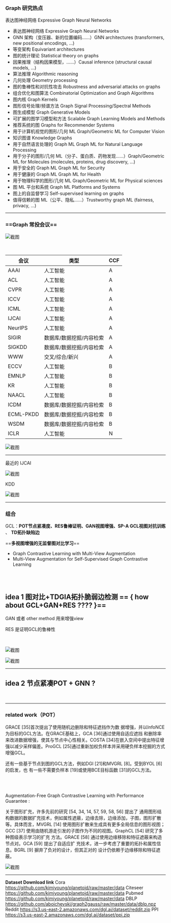### Graph 研究热点

表达图神经网络 Expressive Graph Neural Networks

- 表达图神经网络 Expressive Graph Neural Networks
- GNN 架构（变压器、新的位置编码……）GNN architectures (transformers, new positional encodings, …)
- 等变架构 Equivariant architectures
- 图的统计理论 Statistical theory on graphs
- 因果推理（结构因果模型，……）Causal inference (structural causal models, …)
- 算法推理 Algorithmic reasoning
- 几何处理 Geometry processing
- 图的鲁棒性和对抗性攻击 Robustness and adversarial attacks on graphs
- 组合优化和图算法 Combinatorial Optimization and Graph Algorithms
- 图内核 Graph Kernels
- 图形信号处理/频谱方法 Graph Signal Processing/Spectral Methods
- 图生成模型 Graph Generative Models
- 可扩展的图学习模型和方法 Scalable Graph Learning Models and Methods
- 推荐系统的图 Graphs for Recommender Systems
- 用于计算机视觉的图形/几何 ML Graph/Geometric ML for Computer Vision
- 知识图谱 Knowledge Graphs
- 用于自然语言处理的 Graph ML Graph ML for Natural Language Processing
- 用于分子的图形/几何 ML（分子、蛋白质、药物发现……）Graph/Geometric ML for Molecules (molecules, proteins, drug discovery, …)
- 用于安全的 Graph ML Graph ML for Security
- 用于健康的 Graph ML Graph ML for Health
- 用于物理科学的图形/几何 ML Graph/Geometric ML for Physical sciences
- 图 ML 平台和系统 Graph ML Platforms and Systems
- 图上的自监督学习 Self-supervised learning on graphs
- 值得信赖的图 ML（公平、隐私……）Trustworthy graph ML (fairness, privacy, …)

---

### ==Graph 常投会议==

![截图](9d4ac053e6c7929c7b0cc320a106f52f.png)

<br/>

|会议|类型|CCF|
|--|--|--|
|AAAI|人工智能|A|
|ACL|人工智能|A|
|CVPR|人工智能|A|
|ICCV|人工智能|A|
|ICML|人工智能|A|
|IJCAI|人工智能|A|
|NeurIPS|人工智能|A|
|SIGIR|数据库/数据挖掘/内容检索|A|
|SIGKDD|数据库/数据挖掘/内容检索|A|
|WWW|交叉/综合/新兴|A|
|ECCV|人工智能|B|
|EMNLP|人工智能|B|
|KR|人工智能|B|
|NAACL|人工智能|B|
|ICDM|数据库/数据挖掘/内容检索|B|
|ECML-PKDD|数据库/数据挖掘/内容检索|B|
|WSDM|数据库/数据挖掘/内容检索|B|
|ICLR|人工智能|N|

![截图](e76b37e47605e36c5ab38c27af124a92.png)

---

最近的 IJCAI

![截图](f975a24cce559e3c3ec936846f4cc39e.png)

KDD 

![截图](3f2abc89dcf3e881db0b9687b334c51b.png)

---

### 组合

GCL：**POT节点紧凑度、RES鲁棒证明、GAN视图增强、SP-A GCL视图对抗训练** 、 **TD拓扑缺陷边**

==**多视图增强的无监督图对比学习**==

- Graph Contrastive Learning with Multi-View Augmentation
- Multi-View  Augmentation for Self-Supervised Graph  Contrastive Learning

<br/>

<br/>

##  idea 1 图对比+TDGIA拓扑脆弱边检测 ==  { how about GCL+GAN+RES ???? }==

GAN 或者 other method 用来增强view

RES 是证明GCL的鲁棒性

<br/>

![截图](57e6443f0f85d771a0109f8542ce0cb1.png)

![截图](ce001be6079f6b3cffe16737645a97f5.png)

---

## idea 2  节点紧凑POT + GNN ?

<br/>

---

### related work（POT）

GRACE [35]首次提出了使用随机边删除和特征遮挡作为数
据增强，并以InfoNCE为目标的GCL方法。在GRACE基础上，GCA [36]通过使用自适应遮挡
和删除率来改进数据增强，使其与节点中心性相关。COSTA [34]在嵌入空间中提出特征增
强以减少采样偏差。ProGCL [25]通过重新加权负样本并采用硬负样本挖掘的方式增强GCL。

还有一些基于节点到图的GCL方法，例如DGI [21]和MVGRL [8]。受到BYOL [6]的启发，也
有一些不需要负样本 [19]或使用BCE目标函数 [31]的GCL方法。

<br/>

<br/>

Augmentation-Free Graph Contrastive Learning with Performance Guarantee :

关于图形扩充，许多先前的研究 [54, 34, 14, 57, 59, 58, 56] 提出了
通用图形结构数据的数据扩充技术，例如属性遮蔽，边缘去除，边缘添加，子图，图形扩散
等。具体而言，MVGRL [14] 使用图形扩散来生成具有更多全局信息的图形视图；GCC [37]
使用由随机游走引发的子图作为不同的视图。GraphCL [54] 研究了多种图级表示学习的扩充
方法。GRACE [58] 通过使用边缘移除和特征遮蔽来构造节点对。GCA [59] 提出了自适应扩
充技术，进一步考虑了重要的拓扑和属性信息。BGRL [9] 摒弃了负对的设计，但其正对的
设计仍依赖于边缘移除和特征遮蔽。

![截图](b18b59ec78e27d826f76e2d7620966a9.png)

---

**Dataset Download link**
Cora https://github.com/kimiyoung/planetoid/raw/master/data
Citeseer https://github.com/kimiyoung/planetoid/raw/master/data
Pubmed https://github.com/kimiyoung/planetoid/raw/master/data
DBLP https://github.com/abojchevski/graph2gauss/raw/master/data/dblp.npz
Reddit https://s3.us-east-2.amazonaws.com/dgl.ai/dataset/reddit.zip
PPI https://s3.us-east-2.amazonaws.com/dgl.ai/dataset/ppi.zip
